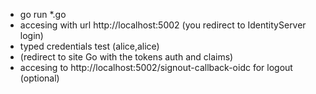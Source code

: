 * go run *.go
* accesing with url http://localhost:5002 (you redirect to IdentityServer login)
* typed credentials test (alice,alice)
* (redirect to site Go with the tokens auth and claims)
* accesing to http://localhost:5002/signout-callback-oidc for logout (optional)